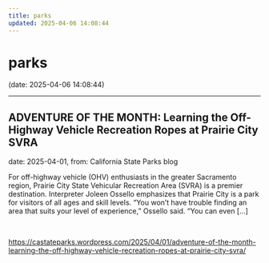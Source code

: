```yaml
---
title: parks
updated: 2025-04-06 14:08:44
---
```


# parks

(date: 2025-04-06 14:08:44)

---

## ADVENTURE OF THE MONTH: Learning the Off-Highway Vehicle Recreation Ropes at Prairie City SVRA

date: 2025-04-01, from: California State Parks blog

For off-highway vehicle (OHV) enthusiasts in the greater Sacramento region,&#160;Prairie City State Vehicular Recreation Area&#160;(SVRA) is a premier destination. Interpreter Joleen Ossello emphasizes that Prairie City is a park for visitors of all ages and skill levels. &#8220;You won’t have trouble finding an area that suits your level of experience,” Ossello said. “You can even [&#8230;] 

<br> 

<https://castateparks.wordpress.com/2025/04/01/adventure-of-the-month-learning-the-off-highway-vehicle-recreation-ropes-at-prairie-city-svra/>

